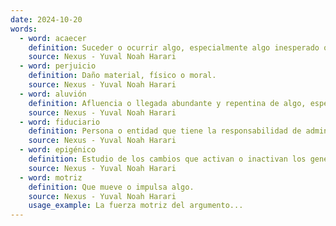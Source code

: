 ```yaml
---
date: 2024-10-20
words:
  - word: acaecer
    definition: Suceder o ocurrir algo, especialmente algo inesperado o que no se puede evitar.
    source: Nexus - Yuval Noah Harari
  - word: perjuicio
    definition: Daño material, físico o moral.
    source: Nexus - Yuval Noah Harari
  - word: aluvión
    definition: Afluencia o llegada abundante y repentina de algo, especialmente de personas o cosas.
    source: Nexus - Yuval Noah Harari
  - word: fiduciario
    definition: Persona o entidad que tiene la responsabilidad de administrar bienes o fondos en nombre de otra persona o entidad.
    source: Nexus - Yuval Noah Harari
  - word: epigénico
    definition: Estudio de los cambios que activan o inactivan los genes sin cambiar la secuencia del ADN, a causa de la edad y la exposición a factores ambientales (alimentación, ejercicio, medicamentos y sustancias químicas).
    source: Nexus - Yuval Noah Harari
  - word: motriz
    definition: Que mueve o impulsa algo.
    source: Nexus - Yuval Noah Harari 
    usage_example: La fuerza motriz del argumento...
---
```

